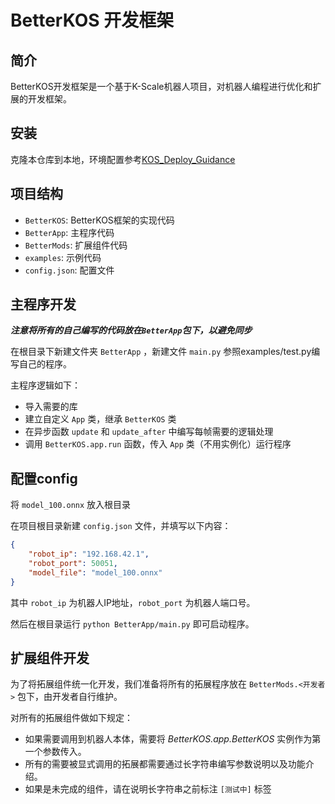 # BetterKOS 开发框架

## 简介

BetterKOS开发框架是一个基于K-Scale机器人项目，对机器人编程进行优化和扩展的开发框架。

## 安装

克隆本仓库到本地，环境配置参考[KOS_Deploy_Guidance](https://github.com/CarrotFish/KOS_Deploy_Guidance)

## 项目结构
- `BetterKOS`: BetterKOS框架的实现代码
- `BetterApp`: 主程序代码
- `BetterMods`: 扩展组件代码
- `examples`: 示例代码
- `config.json`: 配置文件

## 主程序开发

***注意将所有的自己编写的代码放在`BetterApp`包下，以避免同步***

在根目录下新建文件夹 `BetterApp` ，新建文件 `main.py` 参照examples/test.py编写自己的程序。

主程序逻辑如下：
- 导入需要的库
- 建立自定义 `App` 类，继承 `BetterKOS` 类
- 在异步函数 `update` 和 `update_after` 中编写每帧需要的逻辑处理
- 调用 `BetterKOS.app.run` 函数，传入 `App` 类（不用实例化）运行程序

## 配置config

将 `model_100.onnx` 放入根目录

在项目根目录新建 `config.json` 文件，并填写以下内容：

```json
{
    "robot_ip": "192.168.42.1",
    "robot_port": 50051,
    "model_file": "model_100.onnx"
}
```
其中 `robot_ip` 为机器人IP地址，`robot_port` 为机器人端口号。

然后在根目录运行 `python BetterApp/main.py` 即可启动程序。

## 扩展组件开发

为了将拓展组件统一化开发，我们准备将所有的拓展程序放在 `BetterMods.<开发者>` 包下，由开发者自行维护。

对所有的拓展组件做如下规定：
- 如果需要调用到机器人本体，需要将 *BetterKOS.app.BetterKOS* 实例作为第一个参数传入。
- 所有的需要被显式调用的拓展都需要通过长字符串编写参数说明以及功能介绍。
- 如果是未完成的组件，请在说明长字符串之前标注 `[测试中]` 标签
